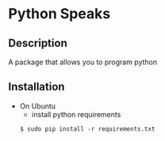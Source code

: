 # Python Speaks

## Description
A package that allows you to program python

## Installation
* On Ubuntu
    * install python requirements
    ```
    $ sudo pip install -r requirements.txt
    ```
